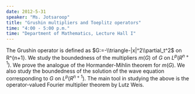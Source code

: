 ```yaml
---
date: 2012-5-31
speaker: "Ms. Jotsaroop"
title: "Grushin multipliers and Toeplitz operators"
time: "4:00 - 5:00 p.m." 
time: "Department of Mathematics, Lecture Hall I"
---
```

The Grushin operator is defined as $G:=-\\triangle-|x|^2\\partial_t^2$
on R^{n+1}. We study the boundedness of the multipliers $m(G)$ of $G$ on
$L^p(R^{n+1})$. We prove the analogue of the Hormander-Mihlin theorem for
$m(G)$. We  also study the boundedness of the solution of the wave
equation corresponding to $G$ on $L^p(R^{n+1})$. The main tool in studying
the above is the operator-valued Fourier multiplier
theorem by Lutz Weis.
